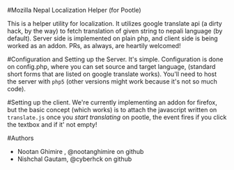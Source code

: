 #Mozilla Nepal Localization Helper (for Pootle)

This is a helper utility for localization. It utilizes google translate api (a dirty hack, by the way) to fetch translation of given string to nepali language (by default). 
Server side is implemented on plain php, and client side is being worked as an addon. PRs, as always, are heartily welcomed!

#Configuration and Setting up the Server.
It's simple. Configuration is done on config.php, where you can set source and target language, (standard short forms that are listed on google translate works).
You'll need to host the server with `php5` (other versions might work because it's not so much code). 

#Setting up the client.
We're currently implementing an addon for firefox, but the basic concept (which works) is to attach the javascript written on `translate.js` once you *start translating* on pootle,
the event fires if you click the textbox and if it' not empty! 

#Authors
* Nootan Ghimire , @nootanghimire on github
* Nishchal Gautam, @cyberhck on github
